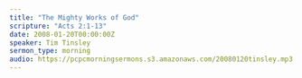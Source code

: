 ```yaml
---
title: "The Mighty Works of God"
scripture: "Acts 2:1-13"
date: 2008-01-20T00:00:00Z
speaker: Tim Tinsley
sermon_type: morning
audio: https://pcpcmorningsermons.s3.amazonaws.com/20080120tinsley.mp3 
---
```



